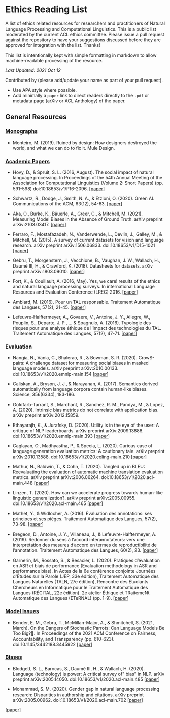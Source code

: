 # Ethics Reading List

A list of ethics related resources for researchers and practitioners of Natural Language Processing and Computational Linguistics.  This is a public list moderated by the current ACL ethics committee.  Please issue a pull request against the repository to have your suggestions discussed before they are approved for integration with the list.  Thanks!

This list is intentionally kept with simple formatting in markdown to allow machine-readable processing of the resource.

_Last Updated: 2021 Oct 12_

Contributed by (please add/update your name as part of your pull request).

* Use APA style where possible.
* Add minimally a `paper` link to direct readers directly to the `.pdf` or metadata page (arXiv or ACL Anthology) of the paper.

## General Resources

### [Monographs](#monographs)

* Monteiro, M. (2019). Ruined by design: How designers destroyed the world, and what we can do to fix it. Mule Design.

### [Academic Papers](#academic_papers)

* Hovy, D., & Spruit, S. L. (2016, August). The social impact of natural language processing. In Proceedings of the 54th Annual Meeting of the Association for Computational Linguistics (Volume 2: Short Papers) (pp. 591-598) doi:10.18653/v1/P16-2096. [[paper](https://www.aclweb.org/anthology/P16-2096)] 

* Schwartz, R., Dodge, J., Smith, N. A., & Etzioni, O. (2020). Green AI. Communications of the ACM, 63(12), 54-63. [[paper](http://arxiv.org/abs/1907.10597)]

* Aka, O., Burke, K., Bäuerle, A., Greer, C., & Mitchell, M. (2021). Measuring Model Biases in the Absence of Ground Truth. arXiv preprint arXiv:2103.03417. [[paper](https://arxiv.org/abs/2103.03417)]

* Ferraro, F., Mostafazadeh, N., Vanderwende, L., Devlin, J., Galley, M., & Mitchell, M. (2015). A survey of current datasets for vision and language research. arXiv preprint arXiv:1506.06833. doi:10.18653/v1/D15-1021
[[paper](https://www.aclweb.org/anthology/D15-1021)]

* Gebru, T., Morgenstern, J., Vecchione, B., Vaughan, J. W., Wallach, H., Daumé III, H., & Crawford, K. (2018). Datasheets for datasets. arXiv preprint arXiv:1803.09010. [[paper](http://arxiv.org/abs/1803.09010)]

* Fort, K., & Couillault, A. (2016, May). Yes, we care! results of the ethics and natural language processing surveys. In international Language Resources and Evaluation Conference (LREC) 2016. [[paper](https://hal.inria.fr/hal-01287467/file/EthicsAndNLPSurveys.pdf)]

* Amblard, M. (2016). Pour un TAL responsable. Traitement Automatique des Langues, 57(2), 21-45. [[paper](https://hal.inria.fr/hal-01414145)]

* Lefeuvre-Halftermeyer, A., Govaere, V., Antoine, J. Y., Allegre, W., Pouplin, S., Departe, J. P., ... & Spagnulo, A. (2016). Typologie des risques pour une analyse éthique de l'impact des technologies du TAL. Traitement Automatique des Langues, 57(2), 47-71.
[[paper](https://hal.archives-ouvertes.fr/hal-01501192)]

### Evaluation
* Nangia, N., Vania, C., Bhalerao, R., & Bowman, S. R. (2020). CrowS-pairs: A challenge dataset for measuring social biases in masked language models. arXiv preprint arXiv:2010.00133. doi:10.18653/v1/2020.emnlp-main.154 [[paper](https://www.aclweb.org/anthology/2020.emnlp-main.154)]

* Caliskan, A., Bryson, J. J., & Narayanan, A. (2017). Semantics derived automatically from language corpora contain human-like biases. Science, 356(6334), 183-186.

* Goldfarb-Tarrant, S., Marchant, R., Sanchez, R. M., Pandya, M., & Lopez, A. (2020). Intrinsic bias metrics do not correlate with application bias. arXiv preprint arXiv:2012.15859.

* Ethayarajh, K., & Jurafsky, D. (2020). Utility is in the eye of the user: A critique of NLP leaderboards. arXiv preprint arXiv:2009.13888. doi:10.18653/v1/2020.emnlp-main.393
[[paper](https://www.aclweb.org/anthology/2020.emnlp-main.393)]

* Caglayan, O., Madhyastha, P., & Specia, L. (2020). Curious case of language generation evaluation metrics: A cautionary tale. arXiv preprint arXiv:2010.13588. doi:10.18653/v1/2020.coling-main.210
[[paper](https://www.aclweb.org/anthology/2020.coling-main.210)]

* Mathur, N., Baldwin, T., & Cohn, T. (2020). Tangled up in BLEU: Reevaluating the evaluation of automatic machine translation evaluation metrics. arXiv preprint arXiv:2006.06264. doi:10.18653/v1/2020.acl-main.448
[[paper](https://www.aclweb.org/anthology/2020.acl-main.448)]

* Linzen, T. (2020). How can we accelerate progress towards human-like linguistic generalization?. arXiv preprint arXiv:2005.00955. doi:10.18653/v1/2020.acl-main.465 [[paper](https://www.aclweb.org/anthology/2020.acl-main.465)]

* Mathet, Y., & Widlöcher, A. (2016). Évaluation des annotations: ses principes et ses pièges. Traitement Automatique des Langues, 57(2), 73-98. [[paper](https://hal.archives-ouvertes.fr/hal-01712282)]

* Bregeon, D., Antoine, J. Y., Villaneau, J., & Lefeuvre-Halftermeyer, A. (2019). Redonner du sens à l’accord interannotateurs: vers une interprétation des mesures d’accord en termes de reproductibilité de l’annotation. Traitement Automatique des Langues, 60(2), 23.  [[paper](https://hal.archives-ouvertes.fr/hal-02375240)]

* Garnerin, M., Rossato, S., & Besacier, L. (2020). Pratiques d’évaluation en ASR et biais de performance (Evaluation methodology in ASR and performance bias). In Actes de la 6e conférence conjointe Journées d'Études sur la Parole (JEP, 33e édition), Traitement Automatique des Langues Naturelles (TALN, 27e édition), Rencontre des Étudiants Chercheurs en Informatique pour le Traitement Automatique des Langues (RÉCITAL, 22e édition). 2e atelier Éthique et TRaitemeNt Automatique des Langues (ETeRNAL) (pp. 1-9). [[paper](https://www.aclweb.org/anthology/2020.jeptalnrecital-eternal.1)]

### [Model Issues](#model_issues)

* Bender, E. M., Gebru, T., McMillan-Major, A., & Shmitchell, S. (2021, March). On the Dangers of Stochastic Parrots: Can Language Models Be Too Big?🦜. In Proceedings of the 2021 ACM Conference on Fairness, Accountability, and Transparency (pp. 610-623). doi:10.1145/3442188.3445922 [[paper](https://dl.acm.org/doi/pdf/10.1145/3442188.3445922)]

### [Biases](#biases)

* Blodgett, S. L., Barocas, S., Daumé III, H., & Wallach, H. (2020). Language (technology) is power: A critical survey of" bias" in NLP. arXiv preprint arXiv:2005.14050. doi:10.18653/v1/2020.acl-main.485
[[paper](https://www.aclweb.org/anthology/2020.acl-main.485)]

* Mohammad, S. M. (2020). Gender gap in natural language processing research: Disparities in authorship and citations. arXiv preprint arXiv:2005.00962. doi:10.18653/v1/2020.acl-main.702 [[paper](https://www.aclweb.org/anthology/2020.acl-main.702)]

[[paper]()]

